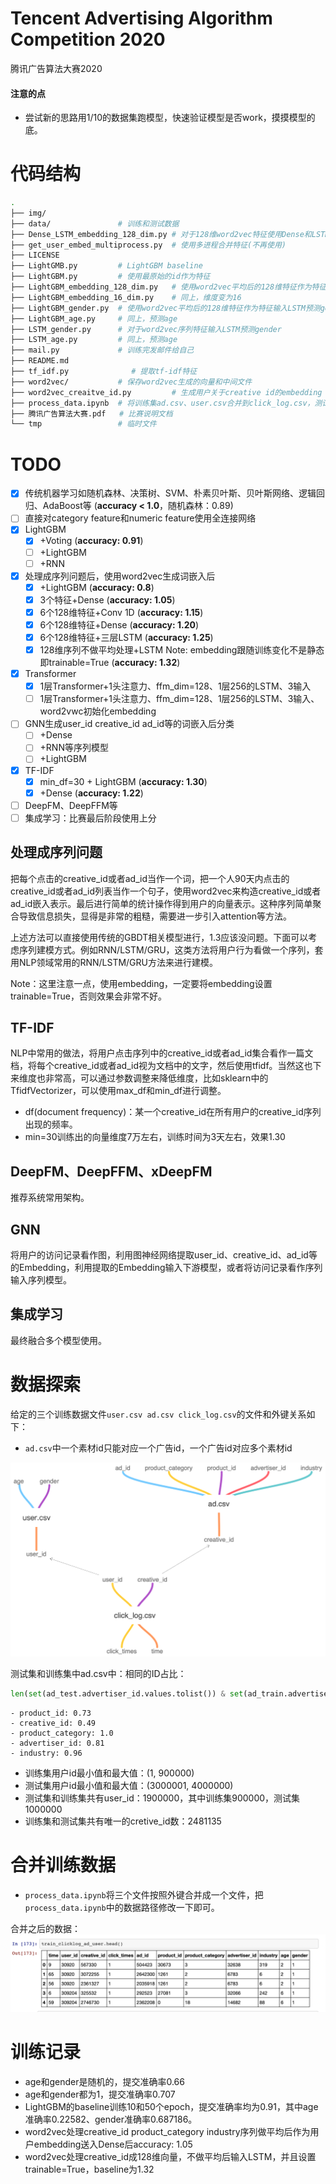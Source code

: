 # Tencent Advertising Algorithm Competition 2020

腾讯广告算法大赛2020

#### 注意的点

- 尝试新的思路用1/10的数据集跑模型，快速验证模型是否work，摸摸模型的底。

# 代码结构

```bash
.
├── img/
├── data/               # 训练和测试数据
├── Dense_LSTM_embedding_128_dim.py # 对于128维word2vec特征使用Dense和LSTM模型
├── get_user_embed_multiprocess.py  # 使用多进程合并特征(不再使用)
├── LICENSE
├── LightGMB.py         # LightGBM baseline
├── LightGBM.py         # 使用最原始的id作为特征
├── LightGBM_embedding_128_dim.py   # 使用word2vec平均后的128维特征作为特征作为特征输入LGBM
├── LightGBM_embedding_16_dim.py    # 同上，维度变为16
├── LightGBM_gender.py  # 使用word2vec平均后的128维特征作为特征输入LSTM预测gender
├── LightGBM_age.py     # 同上，预测age
├── LSTM_gender.py      # 对于word2vec序列特征输入LSTM预测gender
├── LSTM_age.py         # 同上，预测age
├── mail.py             # 训练完发邮件给自己
├── README.md
├── tf_idf.py              # 提取tf-idf特征
├── word2vec/           # 保存word2vec生成的向量和中间文件
├── word2vec_creaitve_id.py         # 生成用户关于creative id的embedding vector
├── process_data.ipynb  # 将训练集ad.csv、user.csv合并到click_log.csv，测试集中的ad.csv合并到click_log.csv
├── 腾讯广告算法大赛.pdf   # 比赛说明文档
└── tmp                 # 临时文件
```
# TODO

- [x] 传统机器学习如随机森林、决策树、SVM、朴素贝叶斯、贝叶斯网络、逻辑回归、AdaBoost等 (**accuracy < 1.0**，随机森林：0.89)
- [ ] 直接对category feature和numeric feature使用全连接网络
- [x] LightGBM
    - [x] +Voting (**accuracy: 0.91**)
    - [ ] +LightGBM
    - [ ] +RNN
- [x] 处理成序列问题后，使用word2vec生成词嵌入后
    - [x] +LightGBM (**accuracy: 0.8**)
    - [x] 3个特征+Dense (**accuracy: 1.05**)
    - [x] 6个128维特征+Conv 1D (**accuracy: 1.15**)
    - [x] 6个128维特征+Dense (**accuracy: 1.20**)
    - [x] 6个128维特征+三层LSTM (**accuracy: 1.25**)
    - [x] 128维序列不做平均处理+LSTM Note: embedding跟随训练变化不是静态即trainable=True (**accuracy: 1.32**)
- [x] Transformer
    - [x] 1层Transformer+1头注意力、ffm_dim=128、1层256的LSTM、3输入
    - [ ] 1层Transformer+1头注意力、ffm_dim=128、1层256的LSTM、3输入、word2vwc初始化embedding
- [ ] GNN生成user_id creative_id ad_id等的词嵌入后分类
    - [ ] +Dense
    - [ ] +RNN等序列模型
    - [ ] +LightGBM
- [x] TF-IDF
    - [x] min_df=30 + LightGBM (**accuracy: 1.30**)
    - [x] +Dense (**accuracy: 1.22**)
- [ ] DeepFM、DeepFFM等
- [ ] 集成学习：比赛最后阶段使用上分

## 处理成序列问题

把每个点击的creative_id或者ad_id当作一个词，把一个人90天内点击的creative_id或者ad_id列表当作一个句子，使用word2vec来构造creative_id或者ad_id嵌入表示。最后进行简单的统计操作得到用户的向量表示。这种序列简单聚合导致信息损失，显得是非常的粗糙，需要进一步引入attention等方法。

上述方法可以直接使用传统的GBDT相关模型进行，1.3应该没问题。下面可以考虑序列建模方式。例如RNN/LSTM/GRU，这类方法将用户行为看做一个序列，套用NLP领域常用的RNN/LSTM/GRU方法来进行建模。

Note：这里注意一点，使用embedding，一定要将embedding设置trainable=True，否则效果会非常不好。

## TF-IDF

NLP中常用的做法，将用户点击序列中的creative_id或者ad_id集合看作一篇文档，将每个creative_id或者ad_id视为文档中的文字，然后使用tfidf。当然这也下来维度也非常高，可以通过参数调整来降低维度，比如sklearn中的TfidfVectorizer，可以使用max_df和min_df进行调整。
- df(document frequency)：某一个creative_id在所有用户的creative_id序列出现的频率。
- min=30训练出的向量维度7万左右，训练时间为3天左右，效果1.30
## DeepFM、DeepFFM、xDeepFM

推荐系统常用架构。

## GNN

将用户的访问记录看作图，利用图神经网络提取user_id、creative_id、ad_id等的Embedding，利用提取的Embedding输入下游模型，或者将访问记录看作序列输入序列模型。

## 集成学习

最终融合多个模型使用。


# 数据探索

给定的三个训练数据文件`user.csv ad.csv click_log.csv`的文件和外键关系如下：
- `ad.csv`中一个素材id只能对应一个广告id，一个广告id对应多个素材id

![](img/TAAC2020.png)

测试集和训练集中ad.csv中：相同的ID占比：
```python
len(set(ad_test.advertiser_id.values.tolist()) & set(ad_train.advertiser_id.values.tolist()))/len(set(ad_test.advertiser_id.values.tolist()) | set(ad_train.advertiser_id.values.tolist()))
```
```
- product_id: 0.73
- creative_id: 0.49
- product_category: 1.0
- advertiser_id: 0.81
- industry: 0.96
```

- 训练集用户id最小值和最大值：(1, 900000)
- 测试集用户id最小值和最大值：(3000001, 4000000)
- 测试集和训练集共有user_id：1900000，其中训练集900000，测试集1000000
- 训练集和测试集共有唯一的cretive_id数：2481135

# 合并训练数据

- `process_data.ipynb`将三个文件按照外键合并成一个文件，把`process_data.ipynb`中的数据路径修改一下即可。

合并之后的数据：
![](img/data_merged.png)

# 训练记录

- age和gender是随机的，提交准确率0.66
- age和gender都为1，提交准确率0.707
- LightGBM的baseline训练10和50个epoch，提交准确率均为0.91，其中age准确率0.22582、gender准确率0.687186。
- word2vec处理creative_id product_category industry序列做平均后作为用户embedding送入Dense后accuracy: 1.05
- word2vec处理creative_id成128维向量，不做平均后输入LSTM，并且设置trainable=True，baseline为1.32